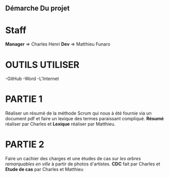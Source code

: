 ## Démarche Du projet

# Staff

**Manager** => Charles Henri
**Dev** => Matthieu Funaro

# OUTILS UTILISER
-GitHub
-Word
-L'Internet


# PARTIE 1

Réaliser un résumé de la méthode Scrum qui nous à été fournie via un document pdf et faire un lexique des termes paraissant compliqué.
**Résumé** réaliser par Charles et **Lexique** réaliser par Matthieu.

# PARTIE 2

Faire un cachier des charges et une études de cas sur *les arbres remarquables en ville* à partir de photos d'artistes.
**CDC** fait par Charles et **Etude de cas** par Charles et Matthieu
